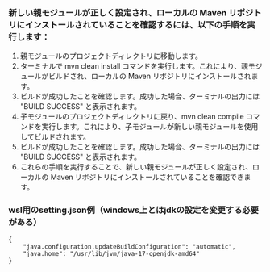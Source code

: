### 新しい親モジュールが正しく設定され、ローカルの Maven リポジトリにインストールされていることを確認するには、以下の手順を実行します：

1. 親モジュールのプロジェクトディレクトリに移動します。
2. ターミナルで mvn clean install コマンドを実行します。これにより、親モジュールがビルドされ、ローカルの Maven リポジトリにインストールされます。
3. ビルドが成功したことを確認します。成功した場合、ターミナルの出力には "BUILD SUCCESS" と表示されます。
4. 子モジュールのプロジェクトディレクトリに戻り、mvn clean compile コマンドを実行します。これにより、子モジュールが新しい親モジュールを使用してビルドされます。
5. ビルドが成功したことを確認します。成功した場合、ターミナルの出力には "BUILD SUCCESS" と表示されます。
6. これらの手順を実行することで、新しい親モジュールが正しく設定され、ローカルの Maven リポジトリにインストールされていることを確認できます。

### wsl用のsetting.json例（windows上とはjdkの設定を変更する必要がある）
```
{
    "java.configuration.updateBuildConfiguration": "automatic",
    "java.home": "/usr/lib/jvm/java-17-openjdk-amd64"
}
```